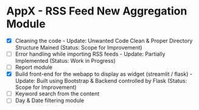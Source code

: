 ﻿# AppX - RSS Feed New Aggregation Module

- [X] Cleaning the code - Update: Unwanted Code Clean & Proper Directory Structure Mained (Status: Scope for Improvement)
- [ ] Error handling while importing RSS feeds - Update: Partially Implemented (Status: Work in Progress)
- [ ] Report module
- [X] Build front-end for the webapp to display as widget (streamlit / flask) - Update: Built using Bootstrap & Backend controlled by Flask (Status: Scope for Improvement)
- [ ] Keyword search from the content
- [ ] Day & Date filtering module
